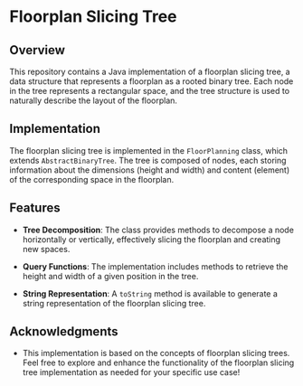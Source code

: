# Floorplan Slicing Tree

## Overview

This repository contains a Java implementation of a floorplan slicing tree, a data structure that represents a floorplan as a rooted binary tree. Each node in the tree represents a rectangular space, and the tree structure is used to naturally describe the layout of the floorplan.

## Implementation

The floorplan slicing tree is implemented in the `FloorPlanning` class, which extends `AbstractBinaryTree`. The tree is composed of nodes, each storing information about the dimensions (height and width) and content (element) of the corresponding space in the floorplan.

## Features

- **Tree Decomposition**: The class provides methods to decompose a node horizontally or vertically, effectively slicing the floorplan and creating new spaces.

- **Query Functions**: The implementation includes methods to retrieve the height and width of a given position in the tree.

- **String Representation**: A `toString` method is available to generate a string representation of the floorplan slicing tree.


## Acknowledgments
- This implementation is based on the concepts of floorplan slicing trees.
Feel free to explore and enhance the functionality of the floorplan slicing tree implementation as needed for your specific use case!
